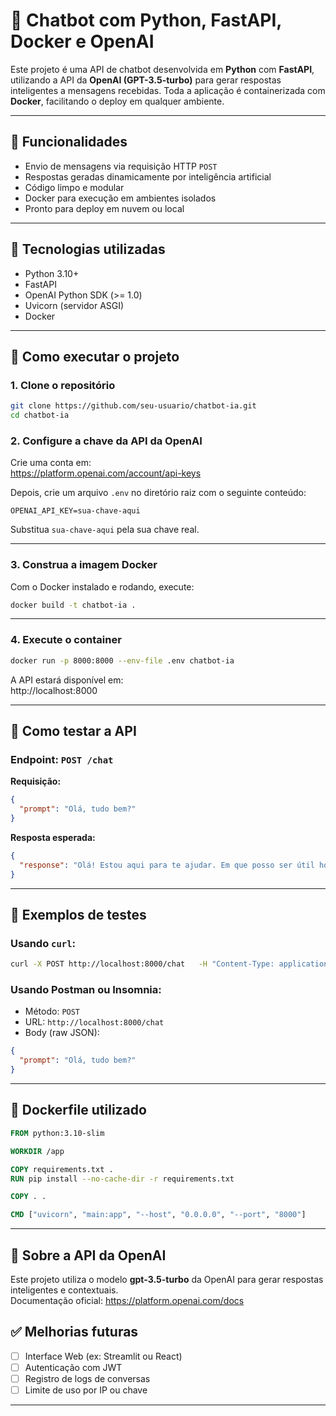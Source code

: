 # 🤖 Chatbot com Python, FastAPI, Docker e OpenAI

Este projeto é uma API de chatbot desenvolvida em **Python** com **FastAPI**, utilizando a API da **OpenAI (GPT-3.5-turbo)** para gerar respostas inteligentes a mensagens recebidas. Toda a aplicação é containerizada com **Docker**, facilitando o deploy em qualquer ambiente.

---

## 📌 Funcionalidades

- Envio de mensagens via requisição HTTP `POST`  
- Respostas geradas dinamicamente por inteligência artificial  
- Código limpo e modular  
- Docker para execução em ambientes isolados  
- Pronto para deploy em nuvem ou local  

---

## 🧰 Tecnologias utilizadas

- Python 3.10+  
- FastAPI  
- OpenAI Python SDK (>= 1.0)  
- Uvicorn (servidor ASGI)  
- Docker  

---

## 🚀 Como executar o projeto

### 1. Clone o repositório

```bash
git clone https://github.com/seu-usuario/chatbot-ia.git
cd chatbot-ia
```

### 2. Configure a chave da API da OpenAI

Crie uma conta em:  
https://platform.openai.com/account/api-keys

Depois, crie um arquivo `.env` no diretório raiz com o seguinte conteúdo:

```
OPENAI_API_KEY=sua-chave-aqui
```

Substitua `sua-chave-aqui` pela sua chave real.

---

### 3. Construa a imagem Docker

Com o Docker instalado e rodando, execute:

```bash
docker build -t chatbot-ia .
```

---

### 4. Execute o container

```bash
docker run -p 8000:8000 --env-file .env chatbot-ia
```

A API estará disponível em:  
http://localhost:8000

---

## 📡 Como testar a API

### Endpoint: `POST /chat`

**Requisição:**

```json
{
  "prompt": "Olá, tudo bem?"
}
```

**Resposta esperada:**

```json
{
  "response": "Olá! Estou aqui para te ajudar. Em que posso ser útil hoje?"
}
```

---

## 🔬 Exemplos de testes

### Usando `curl`:

```bash
curl -X POST http://localhost:8000/chat   -H "Content-Type: application/json"   -d "{"prompt":"Olá, tudo bem?"}"
```

### Usando Postman ou Insomnia:

- Método: `POST`  
- URL: `http://localhost:8000/chat`  
- Body (raw JSON):

```json
{
  "prompt": "Olá, tudo bem?"
}
```


---

## 📄 Dockerfile utilizado

```Dockerfile
FROM python:3.10-slim

WORKDIR /app

COPY requirements.txt .
RUN pip install --no-cache-dir -r requirements.txt

COPY . .

CMD ["uvicorn", "main:app", "--host", "0.0.0.0", "--port", "8000"]
```

---

## 🧠 Sobre a API da OpenAI

Este projeto utiliza o modelo **gpt-3.5-turbo** da OpenAI para gerar respostas inteligentes e contextuais.  
Documentação oficial: https://platform.openai.com/docs


## ✅ Melhorias futuras

- [ ] Interface Web (ex: Streamlit ou React)  
- [ ] Autenticação com JWT  
- [ ] Registro de logs de conversas  
- [ ] Limite de uso por IP ou chave  

---
